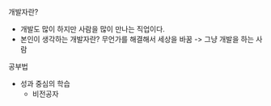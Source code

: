 개발자란?
- 개발도 많이 하지만 사람을 많이 만나는 직업이다.
- 본인이 생각하는 개발자란? 무언가를 해결해서 세상을 바꿈 -> 그냥 개발을 하는 사람

공부법
- 성과 중심의 학습
	- 비전공자